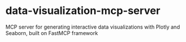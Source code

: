 # data-visualization-mcp-server
MCP server for generating interactive data visualizations with Plotly and Seaborn, built on FastMCP framework

